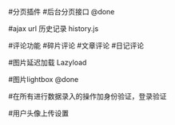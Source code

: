#分页插件
	#后台分页接口 @done

#ajax url 历史记录 history.js

#评论功能
	#碎片评论
	#文章评论
	#日记评论

#图片延迟加载 Lazyload

#图片lightbox @done

#在所有进行数据录入的操作加身份验证，登录验证

#用户头像上传设置

